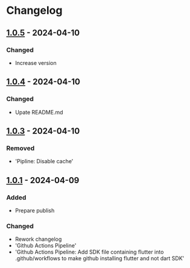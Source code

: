 # Changelog

## [1.0.5] - 2024-04-10

### Changed

- Increase version

## [1.0.4] - 2024-04-10

### Changed

- Upate README.md

## [1.0.3] - 2024-04-10

### Removed

- 'Pipline: Disable cache'

## [1.0.1] - 2024-04-09

### Added

- Prepare publish

### Changed

- Rework changelog
- 'Github Actions Pipeline'
- 'Github Actions Pipeline: Add SDK file containing flutter into .github/workflows to make github installing flutter and not dart SDK'

[1.0.5]: https://github.com/inlavigo/gg_cache/compare/1.0.4...1.0.5
[1.0.4]: https://github.com/inlavigo/gg_cache/compare/1.0.3...1.0.4
[1.0.3]: https://github.com/inlavigo/gg_cache/compare/1.0.1...1.0.3
[1.0.1]: https://github.com/inlavigo/gg_cache/tag/%tag
